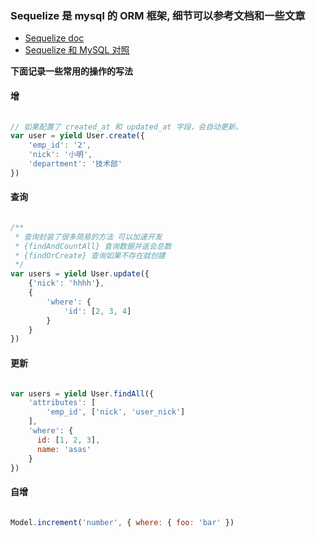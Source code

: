 ### Sequelize 是 mysql 的 ORM 框架, 细节可以参考文档和一些文章

- [Sequelize doc](http://docs.sequelizejs.com/manual/installation/getting-started.html)
- [Sequelize 和 MySQL 对照](https://segmentfault.com/a/1190000003987871)

**下面记录一些常用的操作的写法**

#### 增

```javascript

// 如果配置了 created_at 和 updated_at 字段，会自动更新。
var user = yield User.create({
    'emp_id': '2',
    'nick': '小明',
    'department': '技术部'
})

```

#### 查询

```javascript

/**
 * 查询封装了很多简易的方法 可以加速开发
 * {findAndCountAll} 查询数据并返会总数
 * {findOrCreate} 查询如果不存在就创建
 */
var users = yield User.update({
    {'nick': 'hhhh'},
    {
        'where': {
            'id': [2, 3, 4]
        }
    }
})

```

#### 更新

```javascript

var users = yield User.findAll({
    'attributes': [
        'emp_id', ['nick', 'user_nick']
    ],
    'where': {
      id: [1, 2, 3],
      name: 'asas'
    }
})

```
#### 自增

```javascript

Model.increment('number', { where: { foo: 'bar' }) 

```
